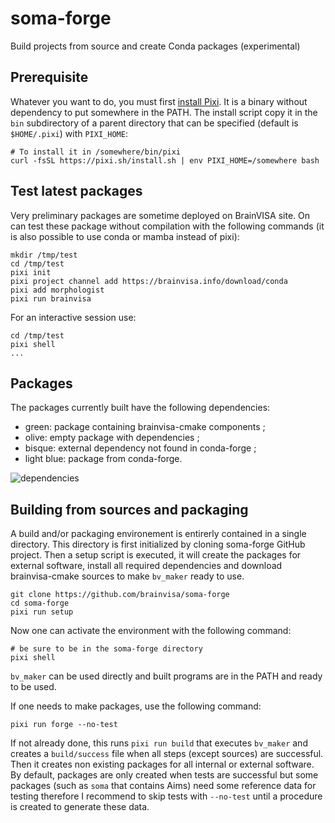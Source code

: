 # soma-forge
Build projects from source and create Conda packages (experimental)

## Prerequisite
Whatever you want to do, you must first [install Pixi](https://pixi.sh). It is a binary without dependency to put somewhere in the PATH. The install script copy it in the `bin` subdirectory of a parent directory that can be specified (default is `$HOME/.pixi`) with `PIXI_HOME`:

```
# To install it in /somewhere/bin/pixi
curl -fsSL https://pixi.sh/install.sh | env PIXI_HOME=/somewhere bash
```

## Test latest packages

Very preliminary packages are sometime deployed on BrainVISA site. On can test these package without compilation with the following commands (it is also possible to use conda or mamba instead of pixi):
```
mkdir /tmp/test
cd /tmp/test
pixi init
pixi project channel add https://brainvisa.info/download/conda
pixi add morphologist
pixi run brainvisa
```

For an interactive session use:
```
cd /tmp/test
pixi shell
...
```
## Packages

The packages currently built have the following dependencies:
- green: package containing brainvisa-cmake components ;
- olive: empty package with dependencies ;
- bisque: external dependency not found in conda-forge ; 
- light blue: package from conda-forge.

![dependencies](https://github.com/brainvisa/soma-forge/assets/3062350/c34edacd-ec27-49b4-b68d-75505390d63b)

## Building from sources and packaging

A build and/or packaging environement is entirerly contained in a single directory. This directory is first initialized by cloning soma-forge GitHub project. Then a setup script is executed, it will create the packages for external software, install all required dependencies and download brainvisa-cmake sources to make `bv_maker` ready to use.

```
git clone https://github.com/brainvisa/soma-forge
cd soma-forge
pixi run setup
```

Now one can activate the environment with the following command:
```
# be sure to be in the soma-forge directory
pixi shell
```

`bv_maker` can be used directly and built programs are in the PATH and ready to be used.

If one needs to make packages, use the following command:

```
pixi run forge --no-test
```

If not already done, this runs `pixi run build` that executes `bv_maker` and creates a `build/success` file when all steps (except sources) are successful. Then it creates non existing packages for all internal or external software. By default, packages are only created when tests are successful but some packages (such as `soma` that contains Aims) need some reference data for testing therefore I recommend to skip tests with `--no-test` until a procedure is created to generate these data.
